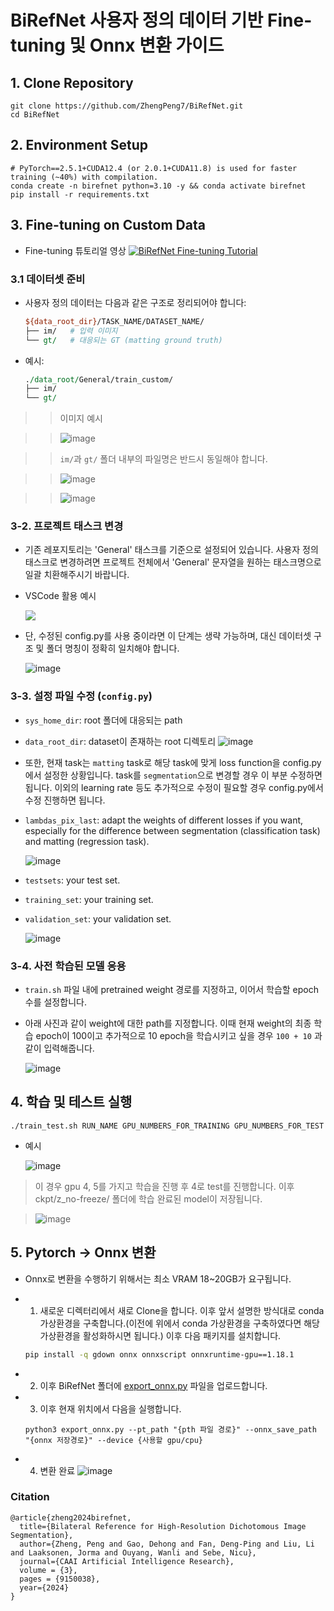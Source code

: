 # BiRefNet 사용자 정의 데이터 기반 Fine-tuning 및 Onnx 변환 가이드

## 1. Clone Repository

```shell
git clone https://github.com/ZhengPeng7/BiRefNet.git
cd BiRefNet
```

## 2. Environment Setup

```shell
# PyTorch==2.5.1+CUDA12.4 (or 2.0.1+CUDA11.8) is used for faster training (~40%) with compilation.
conda create -n birefnet python=3.10 -y && conda activate birefnet
pip install -r requirements.txt
```


## 3. Fine-tuning on Custom Data

- Fine-tuning 튜토리얼 영상
[![BiRefNet Fine-tuning Tutorial](https://img.youtube.com/vi/FwGT_0V9E-k/0.jpg)](https://youtu.be/FwGT_0V9E-k)

### 3.1 데이터셋 준비

- 사용자 정의 데이터는 다음과 같은 구조로 정리되어야 합니다:

  ```perl
  ${data_root_dir}/TASK_NAME/DATASET_NAME/
  ├── im/   # 입력 이미지
  └── gt/   # 대응되는 GT (matting ground truth)
  ```

- 예시:
  ```perl
  ./data_root/General/train_custom/
  ├── im/
  └── gt/
  ```

> > 이미지 예시

> > ![image](https://github.com/user-attachments/assets/f22b4c14-5a33-4c97-aeae-b40542b83e24)

> > `im/`과 `gt/` 폴더 내부의 파일명은 반드시 동일해야 합니다.

> > ![image](https://github.com/user-attachments/assets/2ab9420a-46d3-4a1c-8499-90bf23f44aeb)

> > ![image](https://github.com/user-attachments/assets/bb9e10aa-a0af-4cee-ae99-98b520a29ef5)




### 3-2. 프로젝트 태스크 변경

- 기존 레포지토리는 'General' 태스크를 기준으로 설정되어 있습니다. 사용자 정의 태스크로 변경하려면 프로젝트 전체에서 'General' 문자열을 원하는 태스크명으로 일괄 치환해주시기 바랍니다.

- VSCode 활용 예시

  <img src="https://drive.google.com/thumbnail?id=1J6gzTmrVnQsmtt3hi6ch3ZrH7Op9PKSB&sz=w400" />

- 단, 수정된 config.py를 사용 중이라면 이 단계는 생략 가능하며, 대신 데이터셋 구조 및 폴더 명칭이 정확히 일치해야 합니다.

  ![image](https://github.com/user-attachments/assets/5f5b4801-3b7c-4601-a648-b7a296d5d92b)



### 3-3. 설정 파일 수정 (`config.py`)
  - `sys_home_dir`: root 폴더에 대응되는 path
  - `data_root_dir`: dataset이 존재하는 root 디렉토리
    ![image](https://github.com/user-attachments/assets/ab7ddcbf-9e9f-40ec-b000-92fdbc8de88f)

  -  또한, 현재 task는 `matting` task로 해당 task에 맞게 loss function을 config.py에서 설정한 상황입니다. task를 `segmentation`으로 변경할 경우 이 부분 수정하면 됩니다. 이외의 learning rate 등도 추가적으로 수정이 필요할 경우 config.py에서 수정 진행하면 됩니다.

  - `lambdas_pix_last`: adapt the weights of different losses if you want, especially for the difference between segmentation (classification task) and matting (regression task).
     
      ![image](https://github.com/user-attachments/assets/3dff2140-411e-47b3-ae1b-d69825fa1672)

   + `testsets`: your test set.
   + `training_set`: your training set.
   + `validation_set`: your validation set.
     
     ![image](https://github.com/user-attachments/assets/4cd0f4e9-6594-4a4b-9be9-7f944958d56b)



### 3-4. 사전 학습된 모델 응용
- `train.sh` 파일 내에 pretrained weight 경로를 지정하고, 이어서 학습할 epoch 수를 설정합니다.
- 아래 사진과 같이 weight에 대한 path를 지정합니다. 이때 현재 weight의 최종 학습 epoch이 100이고 추가적으로 10 epoch을 학습시키고 싶을 경우 `100 + 10` 과 같이 입력해줍니다.

   ![image](https://github.com/user-attachments/assets/57d321e8-2d8f-4e08-8efc-8b10d34e27df)

 
## 4. 학습 및 테스트 실행

```shell
./train_test.sh RUN_NAME GPU_NUMBERS_FOR_TRAINING GPU_NUMBERS_FOR_TEST
```
- 예시
  
  ![image](https://github.com/user-attachments/assets/b18baeb0-2311-4ea1-9e9b-564bf45fe369)
> 이 경우 gpu 4, 5를 가지고 학습을 진행 후 4로 test를 진행합니다. 이후 ckpt/z_no-freeze/ 폴더에 학습 완료된 model이 저장됩니다.

> ![image](https://github.com/user-attachments/assets/fa59b3e5-762d-46e3-8258-05637008f67c)


## 5. Pytorch -> Onnx 변환
- Onnx로 변환을 수행하기 위해서는 최소 VRAM 18~20GB가 요구됩니다.

- 1. 새로운 디렉터리에서 새로 Clone을 합니다. 이후 앞서 설명한 방식대로 conda 가상환경을 구축합니다.(이전에 위에서 conda 가상환경을 구축하였다면 해당 가상환경을 활성화하시면 됩니다.) 이후 다음 패키지를 설치합니다.

  ```bash
  pip install -q gdown onnx onnxscript onnxruntime-gpu==1.18.1
  ```

- 2. 이후 BiRefNet 폴더에 [export_onnx.py](https://drive.google.com/file/d/1FB_kSi9u_4pXGtcQNUAtEeWzFkpGrTU4/view?usp=sharing) 파일을 업로드합니다.

- 3. 이후 현재 위치에서 다음을 실행합니다.
  
  ```shell
  python3 export_onnx.py --pt_path "{pth 파일 경로}" --onnx_save_path "{onnx 저장경로}" --device {사용할 gpu/cpu}
  ```

- 4. 변환 완료
  ![image](https://github.com/user-attachments/assets/aa8ac210-dc93-4f16-bf48-9557231d753c)



### Citation

```
@article{zheng2024birefnet,
  title={Bilateral Reference for High-Resolution Dichotomous Image Segmentation},
  author={Zheng, Peng and Gao, Dehong and Fan, Deng-Ping and Liu, Li and Laaksonen, Jorma and Ouyang, Wanli and Sebe, Nicu},
  journal={CAAI Artificial Intelligence Research},
  volume = {3},
  pages = {9150038},
  year={2024}
}
```

